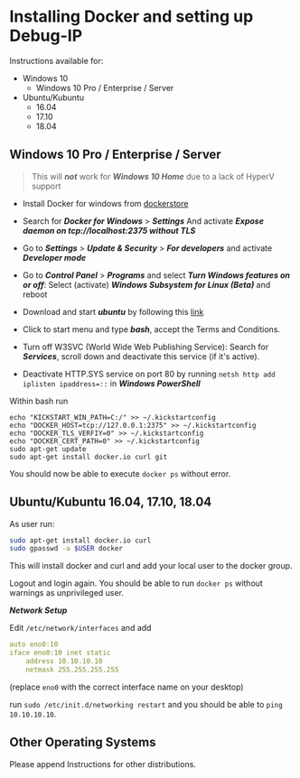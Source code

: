 # Installing Docker and setting up Debug-IP

Instructions available for:
- Windows 10
    - Windows 10 Pro / Enterprise / Server
- Ubuntu/Kubuntu
    - 16.04
    - 17.10
    - 18.04
    

## Windows 10 Pro / Enterprise / Server

> This will ***not*** work for ***Windows 10 Home*** due to a lack of HyperV support

- Install Docker for windows from [dockerstore](https://www.docker.com/docker-windows)

- Search for ***Docker for Windows*** > ***Settings*** And activate ***Expose daemon on tcp://localhost:2375 without TLS***

- Go to ***Settings*** > ***Update & Security*** > ***For developers*** and activate ***Developer mode***

- Go to ***Control Panel*** > ***Programs*** and select ***Turn Windows features on or off***: 
  Select (activate) ***Windows Subsystem for Linux (Beta)*** and reboot
  
- Download and start ***ubuntu*** by following this [link](https://aka.ms/wslstore)
  
- Click to start menu and type ***bash***, accept the Terms and Conditions.

- Turn off  W3SVC (World Wide Web Publishing Service): Search for ***Services***, scroll down and deactivate this service (if it's active).

- Deactivate HTTP.SYS service on port 80 by running `netsh http add iplisten ipaddress=::` in ***Windows PowerShell***

Within bash run

```
echo "KICKSTART_WIN_PATH=C:/" >> ~/.kickstartconfig
echo "DOCKER_HOST=tcp://127.0.0.1:2375" >> ~/.kickstartconfig
echo "DOCKER_TLS_VERFIY=0" >> ~/.kickstartconfig
echo "DOCKER_CERT_PATH=0" >> ~/.kickstartconfig
sudo apt-get update
sudo apt-get install docker.io curl git
```

You should now be able to execute `docker ps` without error.


## Ubuntu/Kubuntu 16.04, 17.10, 18.04

As user run:
```bash
sudo apt-get install docker.io curl
sudo gpasswd -a $USER docker
```
This will install docker and curl and add your local user to the docker group.

Logout and login again. You should be able to run `docker ps` without warnings as
unprivileged user.

***Network Setup***

Edit `/etc/network/interfaces` and add 

```yaml
auto eno0:10
iface eno0:10 inet static
    address 10.10.10.10
    netmask 255.255.255.255
```

(replace `eno0` with the correct interface name on your desktop)

run `sudo /etc/init.d/networking restart` and you should be able to 
`ping 10.10.10.10`.

## Other Operating Systems

Please append Instructions for other distributions.